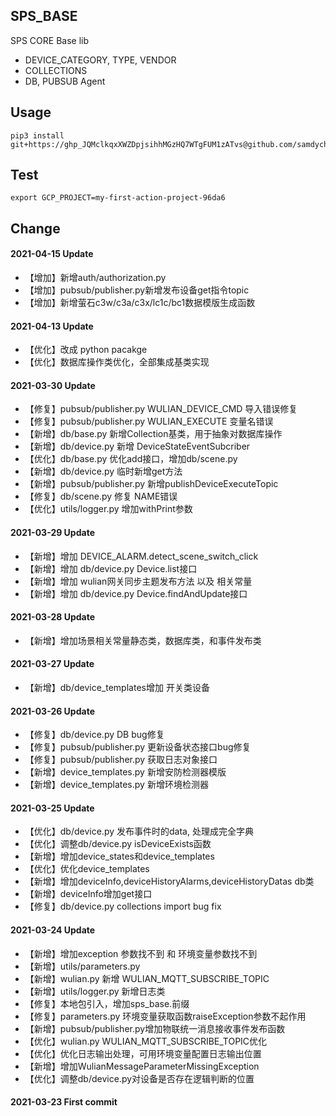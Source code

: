 ## SPS_BASE

SPS CORE Base lib
- DEVICE_CATEGORY, TYPE, VENDOR
- COLLECTIONS
- DB, PUBSUB Agent

## Usage
```
pip3 install git+https://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@github.com/samdychen/sps_base.git
```

## Test
```
export GCP_PROJECT=my-first-action-project-96da6
```

## Change
#### 2021-04-15 Update
- 【增加】新增auth/authorization.py
- 【增加】pubsub/publisher.py新增发布设备get指令topic
- 【增加】新增萤石c3w/c3a/c3x/lc1c/bc1数据模版生成函数

#### 2021-04-13 Update
- 【优化】改成 python pacakge
- 【优化】数据库操作类优化，全部集成基类实现

#### 2021-03-30 Update
- 【修复】pubsub/publisher.py WULIAN_DEVICE_CMD 导入错误修复
- 【修复】pubsub/publisher.py WULIAN_EXECUTE 变量名错误
- 【新增】db/base.py 新增Collection基类，用于抽象对数据库操作
- 【新增】db/device.py 新增 DeviceStateEventSubcriber
- 【优化】db/base.py 优化add接口，增加db/scene.py
- 【新增】db/device.py 临时新增get方法
- 【新增】pubsub/publisher.py 新增publishDeviceExecuteTopic
- 【修复】db/scene.py 修复 NAME错误
- 【优化】utils/logger.py 增加withPrint参数

#### 2021-03-29 Update
- 【新增】增加 DEVICE_ALARM.detect_scene_switch_click
- 【新增】增加 db/device.py Device.list接口
- 【新增】增加 wulian网关同步主题发布方法 以及 相关常量
- 【新增】增加 db/device.py Device.findAndUpdate接口

#### 2021-03-28 Update
- 【新增】增加场景相关常量静态类，数据库类，和事件发布类

#### 2021-03-27 Update
- 【新增】db/device_templates增加 开关类设备

#### 2021-03-26 Update
- 【修复】db/device.py DB bug修复
- 【修复】pubsub/publisher.py 更新设备状态接口bug修复
- 【修复】pubsub/publisher.py 获取日志对象接口
- 【新增】device_templates.py 新增安防检测器模版
- 【新增】device_templates.py 新增环境检测器

#### 2021-03-25 Update
- 【优化】db/device.py 发布事件时的data, 处理成完全字典
- 【优化】调整db/device.py isDeviceExists函数
- 【新增】增加device_states和device_templates
- 【优化】优化device_templates
- 【新增】增加deviceInfo,deviceHistoryAlarms,deviceHistoryDatas db类
- 【新增】deviceInfo增加get接口
- 【修复】db/device.py collections import bug fix

#### 2021-03-24 Update
- 【新增】增加exception 参数找不到 和 环境变量参数找不到
- 【新增】utils/parameters.py
- 【新增】wulian.py 新增 WULIAN_MQTT_SUBSCRIBE_TOPIC
- 【新增】utils/logger.py 新增日志类
- 【修复】本地包引入，增加sps_base.前缀
- 【修复】parameters.py 环境变量获取函数raiseException参数不起作用
- 【新增】pubsub/publisher.py增加物联统一消息接收事件发布函数
- 【优化】wulian.py WULIAN_MQTT_SUBSCRIBE_TOPIC优化
- 【优化】优化日志输出处理，可用环境变量配置日志输出位置
- 【新增】增加WulianMessageParameterMissingException
- 【优化】调整db/device.py对设备是否存在逻辑判断的位置

#### 2021-03-23 First commit